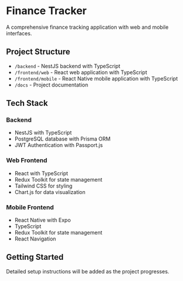 # Finance Tracker

A comprehensive finance tracking application with web and mobile interfaces.

## Project Structure

- `/backend` - NestJS backend with TypeScript
- `/frontend/web` - React web application with TypeScript
- `/frontend/mobile` - React Native mobile application with TypeScript
- `/docs` - Project documentation

## Tech Stack

### Backend
- NestJS with TypeScript
- PostgreSQL database with Prisma ORM
- JWT Authentication with Passport.js

### Web Frontend
- React with TypeScript
- Redux Toolkit for state management
- Tailwind CSS for styling
- Chart.js for data visualization

### Mobile Frontend
- React Native with Expo
- TypeScript
- Redux Toolkit for state management
- React Navigation

## Getting Started

Detailed setup instructions will be added as the project progresses. 